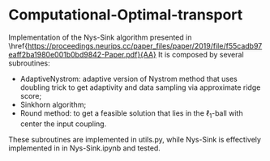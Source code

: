 ﻿# Computational-Optimal-transport
Implementation of the Nys-Sink algorithm presented in \href{https://proceedings.neurips.cc/paper_files/paper/2019/file/f55cadb97eaff2ba1980e001b0bd9842-Paper.pdf}{AA}
It is composed by several subroutines:
  * AdaptiveNystrom: adaptive version of Nystrom method that uses doubling trick to get adaptivity and data sampling via approximate ridge score;
  * Sinkhorn algorithm;
  * Round method: to get a feasible solution that lies in the $\ell_1$-ball with center the input coupling.

These subroutines are implemented in utils.py, while Nys-Sink is effectively implemented in in Nys-Sink.ipynb and tested.

